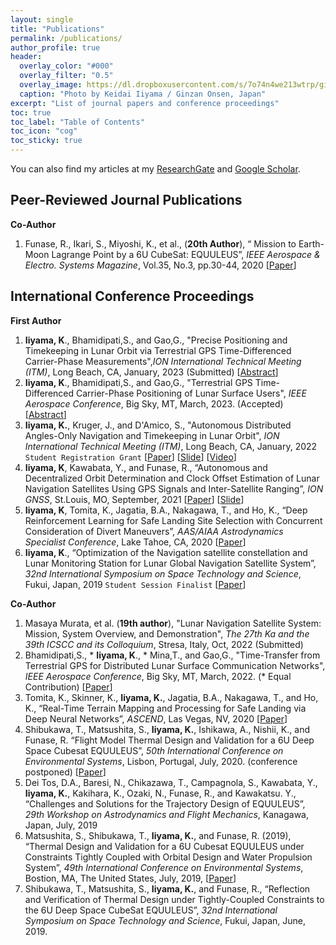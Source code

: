 ```yaml
---
layout: single
title: "Publications"
permalink: /publications/
author_profile: true
header:
  overlay_color: "#000"
  overlay_filter: "0.5"
  overlay_image: https://dl.dropboxusercontent.com/s/7o74n4we213wtrp/ginzan_onsen.JPG?dl=0
  caption: "Photo by Keidai Iiyama / Ginzan Onsen, Japan"
excerpt: "List of journal papers and conference proceedings"
toc: true
toc_label: "Table of Contents"
toc_icon: "cog"
toc_sticky: true
---
```


You can also find my articles at my [ResearchGate](https://www.researchgate.net/profile/Keidai_Iiyama) and [Google Scholar](https://scholar.google.com/citations?user=84_oy1EAAAAJ&hl=ja).

## Peer-Reviewed Journal Publications
**Co-Author** 
1. Funase, R., Ikari, S., Miyoshi, K., et al., (**20th Author**), “ Mission to Earth-Moon Lagrange Point by a 6U CubeSat: EQUULEUS”, *IEEE Aerospace & Electro. Systems Magazine*, Vol.35, No.3, pp.30-44, 2020 [[Paper](https://www.dropbox.com/s/ilew9tili2iyfqc/LunaNet_ION_ITM_2023_Abstract_rev2.pdf?dl=0)]

## International Conference Proceedings
**First Author**
1. **Iiyama, K**., Bhamidipati,S., and Gao,G., "Precise Positioning and Timekeeping in Lunar Orbit via Terrestrial GPS Time-Differenced Carrier-Phase Measurements",*ION International Technical Meeting (ITM)*, Long Beach, CA, January, 2023 (Submitted) [[Abstract](https://www.dropbox.com/s/ilew9tili2iyfqc/LunaNet_ION_ITM_2023_Abstract_rev2.pdf?dl=0)]
2. **Iiyama, K**., Bhamidipati,S., and Gao,G., "Terrestrial GPS Time-Differenced Carrier-Phase Positioning of Lunar Surface Users", *IEEE Aerospace Conference*, Big Sky, MT, March, 2023. (Accepted) [[Abstract](https://www.dropbox.com/s/rbf5mwnkfl636u0/IEEE_Abstract_Rev5.pdf?dl=0)]
3. **Iiyama, K.**, Kruger, J., and D'Amico, S., "Autonomous Distributed Angles-Only Navigation and Timekeeping in Lunar Orbit", 
*ION International Technical Meeting (ITM)*, Long Beach, CA, January, 2022 ```Student Registration Grant``` [[Paper](https://www.dropbox.com/s/rmg7advab2m4j1c/ION_ITM_Lunar_Navigation_Paper_Rev3.pdf?dl=0)] [[Slide](https://www.dropbox.com/s/1ocz6mt59xswasl/Keidai_ION_ITM_2022_rev2_slideonly.pdf?dl=0)] [[Video](https://www.youtube.com/watch?v=KsUHGfXN5bM&t=241s)]
4. **Iiyama, K**, Kawabata, Y., and Funase, R., “Autonomous and Decentralized Orbit Determination and Clock Offset Estimation of Lunar Navigation Satellites Using GPS Signals and Inter-Satellite Ranging”, *ION GNSS*, St.Louis, MO, September, 2021  [[Paper](https://www.dropbox.com/s/0t4kbo6w83hcmxv/ION_GNSS_2021_Iiyama.pdf?dl=0)] [[Slide](https://www.dropbox.com/s/h5wfe2z3tki8mrq/ION_GNSS_2021_iiyama_slideonly.pdf?dl=0)]
5. **Iiyama, K**, Tomita, K., Jagatia, B.A., Nakagawa, T., and Ho, K., “Deep Reinforcement Learning for Safe Landing Site Selection with Concurrent Consideration of Divert Maneuvers”, *AAS/AIAA Astrodynamics Specialist Conference*, Lake Tahoe, CA, 2020 [[Paper](https://arxiv.org/pdf/2102.12432.pdf)]
6. **Iiyama, K**., “Optimization of the Navigation satellite constellation and Lunar Monitoring Station for Lunar Global Navigation Satellite System”, *32nd International Symposium on Space Technology and Science*, Fukui, Japan, 2019 ```Student Session Finalist``` [[Paper](https://www.dropbox.com/s/ezpirkwlz9xzw6t/ISTS2019.pdf?dl=0)]

**Co-Author** 
1. Masaya Murata, et al. (**19th author**), "Lunar Navigation Satellite System: Mission, System Overview, and Demonstration", *The 27th Ka and the 39th ICSCC and its Colloquium*, Stresa, Italy, Oct, 2022 (Submitted)
2. Bhamidipati,S., * **Iiyama, K**., * Mina,T., and Gao,G., "Time-Transfer from Terrestrial GPS for Distributed Lunar Surface Communication Networks", *IEEE Aerospace Conference*, Big Sky, MT, March, 2022. (* Equal Contribution)  [[Paper](https://ieeexplore.ieee.org/document/9843716)]
3. Tomita, K., Skinner, K., **Iiyama, K.**, Jagatia, B.A., Nakagawa, T., and Ho, K., “Real-Time Terrain Mapping and Processing for Safe Landing via Deep Neural Networks”, *ASCEND*, Las Vegas, NV, 2020  [[Paper](https://arc.aiaa.org/doi/abs/10.2514/6.2020-4150)]
4. Shibukawa, T., Matsushita, S., **Iiyama, K.**, Ishikawa, A., Nishii, K., and Funase, R. “Flight Model Thermal Design and Validation for a 6U Deep Space Cubesat EQUULEUS”, *50th International Conference on Environmental Systems*, Lisbon, Portugal, July, 2020. (conference postponed) [[Paper](https://ttu-ir.tdl.org/bitstream/handle/2346/86455/ICES-2020-282.pdf?sequence=1&isAllowed=y)]
5. Dei Tos, D.A., Baresi, N., Chikazawa, T., Campagnola, S., Kawabata, Y., **Iiyama, K.**, Kakihara, K., Ozaki, N., Funase, R., and Kawakatsu. Y., “Challenges and Solutions for the Trajectory Design of EQUULEUS”, *29th Workshop on Astrodynamics and Flight Mechanics*, Kanagawa, Japan, July, 2019
6. Matsushita, S., Shibukawa, T., **Iiyama, K.**, and Funase, R. (2019), “Thermal Design and Validation for a 6U Cubesat EQUULEUS under Constraints Tightly Coupled with Orbital Design and Water Propulsion System”, *49th International Conference on Environmental Systems*, Bostion, MA, The United States, July, 2019, [[Paper](https://ttu-ir.tdl.org/bitstream/handle/2346/84425/ICES-2019-193.pdf?sequence=1&isAllowed=y)]
7. Shibukawa, T., Matsushita, S., **Iiyama, K.**, and Funase, R., “Reflection and Verification of Thermal Design under Tightly-Coupled Constraints to the 6U Deep Space CubeSat EQUULEUS”, *32nd International Symposium on Space Technology and Science*, Fukui, Japan, June, 2019.

<!--
## Domestic Conference Proceedings in Japan (国内学会)
1. **飯山敬大**, 尾崎直哉, 川端洋輔, 船瀬龍, 中須賀真一 "月衛星測位システムの段階的構築過程の最適化",第63回宇宙科学技術連合講演会, 徳島, 2019年11月
2. 秋⼭茉莉⼦, ⻄井啓太, 菊池航世, 室原昌弥, 王啓航, 安宅泰穂, 齋藤勇⼠, 服部旭⼤, 浅川純, ⼩泉宏之, 柿原浩太, 柳⽥幹太, 鈴本遼, **飯⼭敬⼤**, 船瀬⿓, ⼩紫公也，”6UCubeSat：EQUULEUS推進システムAQUARIUSフライトモデルのシステムインテグレーション”，日本航空宇宙学会第50期年会講演会，東京，2019年4月．
3. 菊池航世, 西井啓太, 服部旭大, 浅川純, 齋藤勇士, 菊池航世, 秋山茉莉子, 王啓航, 安宅泰穂, 室原昌弥, 小泉宏之, 柿原浩太, 柳田幹太, 鈴本遼, **飯山敬大**, 船瀬龍, 小紫公也, ”6U CubeSast: EQUULEUS推進システムAQUARIUSのフライトモデルの単体性能想定結果”，平成30年度宇宙輸送シンポジウム，相模原，2019年1月
-->